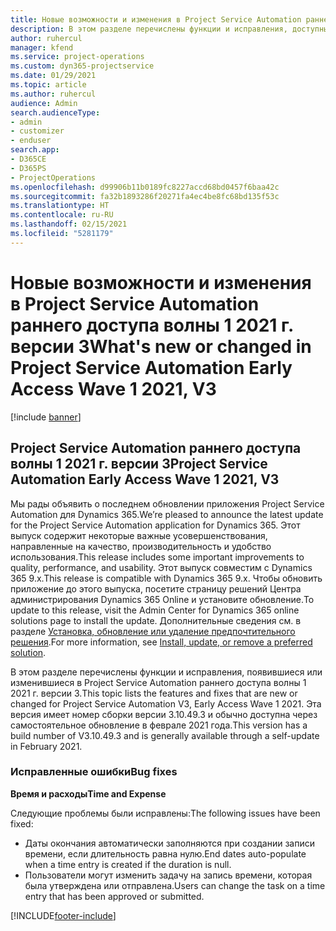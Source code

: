 ```yaml
---
title: Новые возможности и изменения в Project Service Automation раннего доступа волны 1 2021 г. версии 3
description: В этом разделе перечислены функции и исправления, доступные в Project Service Automation раннего доступа волны 1 2021 г. версии 3
author: ruhercul
manager: kfend
ms.service: project-operations
ms.custom: dyn365-projectservice
ms.date: 01/29/2021
ms.topic: article
ms.author: ruhercul
audience: Admin
search.audienceType:
- admin
- customizer
- enduser
search.app:
- D365CE
- D365PS
- ProjectOperations
ms.openlocfilehash: d99906b11b0189fc8227accd68bd0457f6baa42c
ms.sourcegitcommit: fa32b1893286f20271fa4ec4be8fc68bd135f53c
ms.translationtype: HT
ms.contentlocale: ru-RU
ms.lasthandoff: 02/15/2021
ms.locfileid: "5281179"
---
```

# <a name="whats-new-or-changed-in-project-service-automation-early-access-wave-1-2021-v3"></a><span data-ttu-id="20e9f-103">Новые возможности и изменения в Project Service Automation раннего доступа волны 1 2021 г. версии 3</span><span class="sxs-lookup"><span data-stu-id="20e9f-103">What's new or changed in Project Service Automation Early Access Wave 1 2021, V3</span></span>

[!include [banner](../includes/psa-now-project-operations.md)]

## <a name="project-service-automation-early-access-wave-1-2021-v3"></a><span data-ttu-id="20e9f-104">Project Service Automation раннего доступа волны 1 2021 г. версии 3</span><span class="sxs-lookup"><span data-stu-id="20e9f-104">Project Service Automation Early Access Wave 1 2021, V3</span></span>

<span data-ttu-id="20e9f-105">Мы рады объявить о последнем обновлении приложения Project Service Automation для Dynamics 365.</span><span class="sxs-lookup"><span data-stu-id="20e9f-105">We’re pleased to announce the latest update for the Project Service Automation application for Dynamics 365.</span></span> <span data-ttu-id="20e9f-106">Этот выпуск содержит некоторые важные усовершенствования, направленные на качество, производительность и удобство использования.</span><span class="sxs-lookup"><span data-stu-id="20e9f-106">This release includes some important improvements to quality, performance, and usability.</span></span> <span data-ttu-id="20e9f-107">Этот выпуск совместим с Dynamics 365 9.x.</span><span class="sxs-lookup"><span data-stu-id="20e9f-107">This release is compatible with Dynamics 365 9.x.</span></span> <span data-ttu-id="20e9f-108">Чтобы обновить приложение до этого выпуска, посетите страницу решений Центра администрирования Dynamics 365 Online и установите обновление.</span><span class="sxs-lookup"><span data-stu-id="20e9f-108">To update to this release, visit the Admin Center for Dynamics 365 online solutions page to install the update.</span></span> <span data-ttu-id="20e9f-109">Дополнительные сведения см. в разделе [Установка, обновление или удаление предпочтительного решения](https://docs.microsoft.com/power-platform/admin/install-remove-preferred-solution).</span><span class="sxs-lookup"><span data-stu-id="20e9f-109">For more information, see [Install, update, or remove a preferred solution](https://docs.microsoft.com/power-platform/admin/install-remove-preferred-solution).</span></span>

<span data-ttu-id="20e9f-110">В этом разделе перечислены функции и исправления, появившиеся или изменившиеся в Project Service Automation раннего доступа волны 1 2021 г. версии 3.</span><span class="sxs-lookup"><span data-stu-id="20e9f-110">This topic lists the features and fixes that are new or changed for Project Service Automation V3, Early Access Wave 1 2021.</span></span> <span data-ttu-id="20e9f-111">Эта версия имеет номер сборки версии 3.10.49.3 и обычно доступна через самостоятельное обновление в феврале 2021 года.</span><span class="sxs-lookup"><span data-stu-id="20e9f-111">This version has a build number of V3.10.49.3 and is generally available through a self-update in February 2021.</span></span>


### <a name="bug-fixes"></a><span data-ttu-id="20e9f-112">Исправленные ошибки</span><span class="sxs-lookup"><span data-stu-id="20e9f-112">Bug fixes</span></span>

<span data-ttu-id="20e9f-113">**Время и расходы**</span><span class="sxs-lookup"><span data-stu-id="20e9f-113">**Time and Expense**</span></span>

<span data-ttu-id="20e9f-114">Следующие проблемы были исправлены:</span><span class="sxs-lookup"><span data-stu-id="20e9f-114">The following issues have been fixed:</span></span>

- <span data-ttu-id="20e9f-115">Даты окончания автоматически заполняются при создании записи времени, если длительность равна нулю.</span><span class="sxs-lookup"><span data-stu-id="20e9f-115">End dates auto-populate when a time entry is created if the duration is null.</span></span>
- <span data-ttu-id="20e9f-116">Пользователи могут изменить задачу на запись времени, которая была утверждена или отправлена.</span><span class="sxs-lookup"><span data-stu-id="20e9f-116">Users can change the task on a time entry that has been approved or submitted.</span></span>


[!INCLUDE[footer-include](../includes/footer-banner.md)]